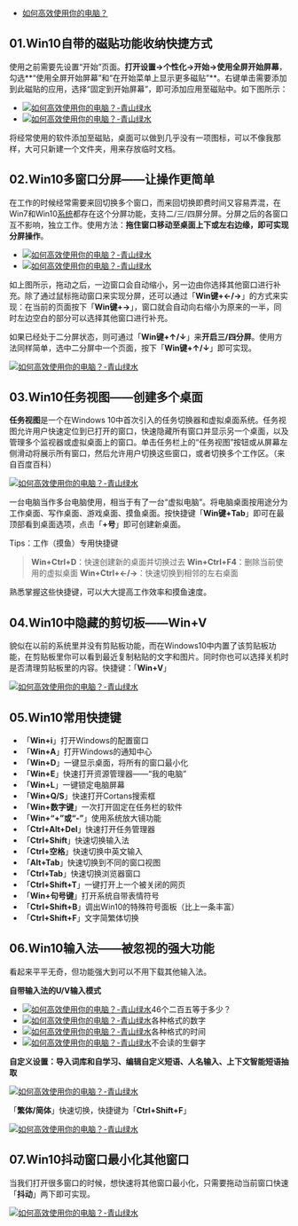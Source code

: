 - [如何高效使用你的电脑？](https://www.huhexian.com/3531.html)



## 01.Win10自带的磁贴功能收纳快捷方式

使用之前需要先设置“开始”页面。**打开设置→个性化→开始→使用全屏开始屏幕**，勾选**“使用全屏开始屏幕”和“在开始菜单上显示更多磁贴”**。右键单击需要添加到此磁贴的应用，选择“固定到开始屏幕”，即可添加应用至磁贴中。如下图所示：

- [![如何高效使用你的电脑？-青山绿水](https://rmt.dogedoge.com/fetch/lucy/storage/Q20210109092146.png)](https://rmt.dogedoge.com/fetch/lucy/storage/Q20210109092146.png)
- [![如何高效使用你的电脑？-青山绿水](https://rmt.dogedoge.com/fetch/lucy/storage/Q20210109092509.png)](https://rmt.dogedoge.com/fetch/lucy/storage/Q20210109092509.png)

将经常使用的软件添加至磁贴，桌面可以做到几乎没有一项图标，可以不像我那样，大可只新建一个文件夹，用来存放临时文档。

## 02.Win10多窗口分屏——让操作更简单

在工作的时候经常需要来回切换多个窗口，而来回切换即费时间又容易弄混，在Win7和Win10[系统](https://www.huhexian.com/tag/系统)都存在这个分屏功能，支持二/三/四屏分屏。分屏之后的各窗口互不影响，独立工作。使用方法：**拖住窗口移动至桌面上下或左右边缘，即可实现分屏操作**。

- [![如何高效使用你的电脑？-青山绿水](https://rmt.dogedoge.com/fetch/lucy/storage/Q20210109094732.png)](https://rmt.dogedoge.com/fetch/lucy/storage/Q20210109094732.png)
- [![如何高效使用你的电脑？-青山绿水](https://rmt.dogedoge.com/fetch/lucy/storage/Q20210109094045.png)](https://rmt.dogedoge.com/fetch/lucy/storage/Q20210109094045.png)

如上图所示，拖动之后，一边窗口会自动缩小，另一边由你选择其他窗口进行补充。除了通过鼠标拖动窗口来实现分屏，还可以通过「**Win键+←/→**」的方式来实现：在当前的页面按下「**Win键+→**」，窗口就会自动向右缩小为原来的一半，同时左边空白的部分可以选择其他窗口进行补充。

如果已经处于二分屏状态，则可通过「**Win键+↑/↓**」来**开启三/四分屏**。使用方法同样简单，选中二分屏中一个页面，按下「**Win键+↑/↓**」即可实现。

[![如何高效使用你的电脑？-青山绿水](https://rmt.dogedoge.com/fetch/lucy/storage/Q20210109095928.png)](https://rmt.dogedoge.com/fetch/lucy/storage/Q20210109095928.png)

## 03.Win10任务视图——创建多个桌面

**任务视图**是一个在Windows  10中首次引入的任务切换器和虚拟桌面系统。任务视图允许用户快速定位到已打开的窗口，快速隐藏所有窗口并显示另一个桌面，以及管理多个监视器或虚拟桌面上的窗口。单击任务栏上的“任务视图”按钮或从屏幕左侧滑动将展示所有窗口，然后允许用户切换这些窗口，或者切换多个工作区。（来自百度百科）

[![如何高效使用你的电脑？-青山绿水](https://rmt.dogedoge.com/fetch/lucy/storage/Q20210109101734.png)](https://rmt.dogedoge.com/fetch/lucy/storage/Q20210109101734.png)

一台电脑当作多台电脑使用，相当于有了一台“虚拟电脑”。将电脑桌面按用途分为工作桌面、写作桌面、游戏桌面、摸鱼桌面。按快捷键「**Win键+Tab**」即可在最顶部看到桌面选项，点击「**+号**」即可创建新桌面。

Tips：工作（摸鱼）专用快捷键

> **Win+Ctrl+D**：快速创建新的桌面并切换过去
> **Win+Ctrl+F4**：删除当前使用的虚拟桌面
> **Win+Ctrl+←/→**：快速切换到相邻的左右桌面

熟悉掌握这些快捷键，可以大大提高工作效率和摸鱼速度。

## 04.Win10中隐藏的剪切板——Win+V

貌似在以前的系统里并没有剪贴板功能，而在Windows10中内置了该剪贴板功能，在剪贴板里你可以看到最近复制粘贴的文字和图片。同时你也可以选择关机时是否清理剪贴板里的内容。快捷键：「**Win+V**」

[![如何高效使用你的电脑？-青山绿水](https://rmt.dogedoge.com/fetch/lucy/storage/jtb.gif)](https://rmt.dogedoge.com/fetch/lucy/storage/jtb.gif)

## 05.Win10常用快捷键

- 「**Win+i**」打开Windows的配置窗口
- 「**Win+A**」打开Windows的通知中心
- 「**Win+D**」一键显示桌面，将所有的窗口最小化
- 「**Win+E**」快速打开资源管理器——“我的电脑”
- 「**Win+L**」一键锁定电脑屏幕
- 「**Win+Q/S**」快速打开Cortans搜索框
- 「**Win+数字键**」一次打开固定在任务栏的软件
- 「**Win+“+”或“-”**」使用系统放大镜功能
- 「**Ctrl+Alt+Del**」快速打开任务管理器
- 「**Ctrl+Shift**」快速切换输入法
- 「**Ctrl+空格**」快速切换中英文输入
- 「**Alt+Tab**」快速切换到不同的窗口视图
- 「**Ctrl+Tab**」快速切换浏览器窗口
- 「**Ctrl+Shift+T**」一键打开上一个被关闭的网页
- 「**Win+句号键**」打开系统自带表情符号
- 「**Ctrl+Shift+B**」调出Win10的特殊符号面板（比上一条丰富）
- 「**Ctrl+Shift+F**」文字简繁体切换

## 06.Win10输入法——被忽视的强大功能

看起来平平无奇，但功能强大到可以不用下载其他输入法。

**自带输入法的U/V输入模式**

- [![如何高效使用你的电脑？-青山绿水](https://rmt.dogedoge.com/fetch/lucy/storage/Q20210109104801.png)](https://rmt.dogedoge.com/fetch/lucy/storage/Q20210109104801.png)46个二百五等于多少？
- [![如何高效使用你的电脑？-青山绿水](https://rmt.dogedoge.com/fetch/lucy/storage/Q20210109104715.png)](https://rmt.dogedoge.com/fetch/lucy/storage/Q20210109104715.png)各种格式的数字
- [![如何高效使用你的电脑？-青山绿水](https://rmt.dogedoge.com/fetch/lucy/storage/Q20210109104838.png)](https://rmt.dogedoge.com/fetch/lucy/storage/Q20210109104838.png)各种格式的时间
- [![如何高效使用你的电脑？-青山绿水](https://rmt.dogedoge.com/fetch/lucy/storage/Q20210109104635.png)](https://rmt.dogedoge.com/fetch/lucy/storage/Q20210109104635.png)不会读的生僻字

**自定义设置：导入词库和自学习、编辑自定义短语、人名输入、上下文智能短语抽取**

[![如何高效使用你的电脑？-青山绿水](https://rmt.dogedoge.com/fetch/lucy/storage/wz.gif)](https://rmt.dogedoge.com/fetch/lucy/storage/wz.gif)

「**繁体/简体**」快速切换，快捷键为「**Ctrl+Shift+F**」

[![如何高效使用你的电脑？-青山绿水](https://rmt.dogedoge.com/fetch/lucy/storage/shuru.gif)](https://rmt.dogedoge.com/fetch/lucy/storage/shuru.gif)

## 07.Win10抖动窗口最小化其他窗口

当我们打开很多窗口的时候，想快速将其他窗口最小化，只需要拖动当前窗口快速「**抖动**」两下即可实现。

[![如何高效使用你的电脑？-青山绿水](https://rmt.dogedoge.com/fetch/lucy/storage/win10.gif)](https://rmt.dogedoge.com/fetch/lucy/storage/win10.gif)